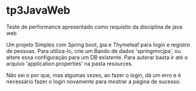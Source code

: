 # tp3JavaWeb
Teste de performance apresentado como requisito da disciplina de java web

Um projeto Simples com Spring boot, jpa e Thymeleaf para login e registro de pessoas. 
Para utiliza-lo, crie um Bando de dados 'springmvcjpa', ou altere essa configuração para um DB existente. 
Para auterar basta ir até o arquivo 'application.properties' na pasta resources.

Não sei o por que, mas algumas vezes, ao fazer o login, dá um erro e é necessário fazer o login novamente para mostrar a página de sucesso. 
